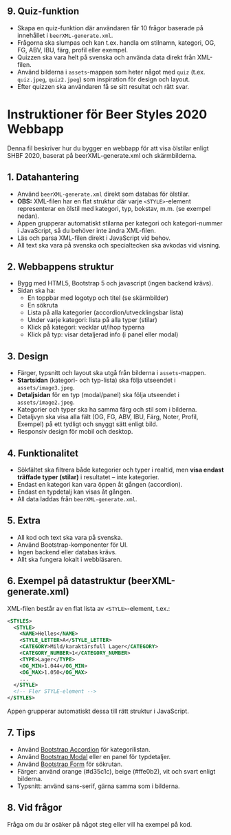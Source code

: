 ## 9. Quiz-funktion

- Skapa en quiz-funktion där användaren får 10 frågor baserade på innehållet i `beerXML-generate.xml`.
- Frågorna ska slumpas och kan t.ex. handla om stilnamn, kategori, OG, FG, ABV, IBU, färg, profil eller exempel.
- Quizzen ska vara helt på svenska och använda data direkt från XML-filen.
- Använd bilderna i `assets`-mappen som heter något med `quiz` (t.ex. `quiz.jpeg`, `quiz2.jpeg`) som inspiration för design och layout.
- Efter quizzen ska användaren få se sitt resultat och rätt svar.
# Instruktioner för Beer Styles 2020 Webbapp

Denna fil beskriver hur du bygger en webbapp för att visa ölstilar enligt SHBF 2020, baserat på beerXML-generate.xml och skärmbilderna.



## 1. Datahantering
- Använd `beerXML-generate.xml` direkt som databas för ölstilar.
- **OBS:** XML-filen har en flat struktur där varje `<STYLE>`-element representerar en ölstil med kategori, typ, bokstav, m.m. (se exempel nedan).
- Appen grupperar automatiskt stilarna per kategori och kategori-nummer i JavaScript, så du behöver inte ändra XML-filen.
- Läs och parsa XML-filen direkt i JavaScript vid behov.
- All text ska vara på svenska och specialtecken ska avkodas vid visning.

## 2. Webbappens struktur
- Bygg med HTML5, Bootstrap 5 och javascript (ingen backend krävs).
- Sidan ska ha:
  - En toppbar med logotyp och titel (se skärmbilder)
  - En sökruta
  - Lista på alla kategorier (accordion/utvecklingsbar lista)
  - Under varje kategori: lista på alla typer (stilar)
  - Klick på kategori: vecklar ut/ihop typerna
  - Klick på typ: visar detaljerad info (i panel eller modal)


## 3. Design

- Färger, typsnitt och layout ska utgå från bilderna i `assets`-mappen.
- **Startsidan** (kategori- och typ-lista) ska följa utseendet i `assets/image3.jpeg`.
- **Detaljsidan** för en typ (modal/panel) ska följa utseendet i `assets/image2.jpeg`.
- Kategorier och typer ska ha samma färg och stil som i bilderna.
- Detaljvyn ska visa alla fält (OG, FG, ABV, IBU, Färg, Noter, Profil, Exempel) på ett tydligt och snyggt sätt enligt bild.
- Responsiv design för mobil och desktop.


## 4. Funktionalitet

- Sökfältet ska filtrera både kategorier och typer i realtid, men **visa endast träffade typer (stilar)** i resultatet – inte kategorier.
- Endast en kategori kan vara öppen åt gången (accordion).
- Endast en typdetalj kan visas åt gången.
- All data laddas från `beerXML-generate.xml`.

## 5. Extra
- All kod och text ska vara på svenska.
- Använd Bootstrap-komponenter för UI.
- Ingen backend eller databas krävs.
- Allt ska fungera lokalt i webbläsaren.


## 6. Exempel på datastruktur (beerXML-generate.xml)

XML-filen består av en flat lista av `<STYLE>`-element, t.ex.:

```xml
<STYLES>
  <STYLE>
    <NAME>Helles</NAME>
    <STYLE_LETTER>A</STYLE_LETTER>
    <CATEGORY>Mild/karaktärsfull Lager</CATEGORY>
    <CATEGORY_NUMBER>1</CATEGORY_NUMBER>
    <TYPE>Lager</TYPE>
    <OG_MIN>1.044</OG_MIN>
    <OG_MAX>1.050</OG_MAX>
    ...
  </STYLE>
  <!-- Fler STYLE-element -->
</STYLES>
```

Appen grupperar automatiskt dessa till rätt struktur i JavaScript.

## 7. Tips
- Använd [Bootstrap Accordion](https://getbootstrap.com/docs/5.0/components/accordion/) för kategorilistan.
- Använd [Bootstrap Modal](https://getbootstrap.com/docs/5.0/components/modal/) eller en panel för typdetaljer.
- Använd [Bootstrap Form](https://getbootstrap.com/docs/5.0/forms/input-group/) för sökrutan.
- Färger: använd orange (#d35c1c), beige (#ffe0b2), vit och svart enligt bilderna.
- Typsnitt: använd sans-serif, gärna samma som i bilderna.

## 8. Vid frågor
Fråga om du är osäker på något steg eller vill ha exempel på kod.
